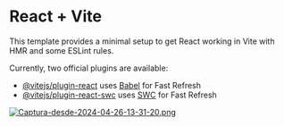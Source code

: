 # React + Vite

This template provides a minimal setup to get React working in Vite with HMR and some ESLint rules.

Currently, two official plugins are available:

- [@vitejs/plugin-react](https://github.com/vitejs/vite-plugin-react/blob/main/packages/plugin-react/README.md) uses [Babel](https://babeljs.io/) for Fast Refresh
- [@vitejs/plugin-react-swc](https://github.com/vitejs/vite-plugin-react-swc) uses [SWC](https://swc.rs/) for Fast Refresh


[![Captura-desde-2024-04-26-13-31-20.png](https://i.postimg.cc/TP12mP6N/Captura-desde-2024-04-26-13-31-20.png)](https://postimg.cc/QBLrZhVc)
